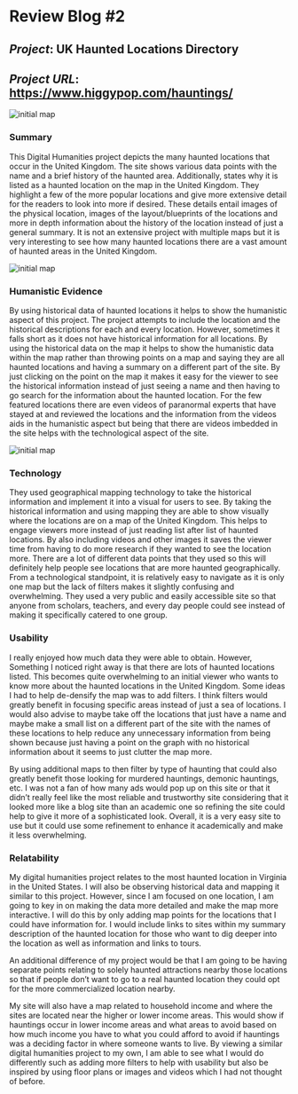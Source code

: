 # Review Blog #2

## _Project_: UK Haunted Locations Directory

## _Project URL_: [https://www.higgypop.com/hauntings/ ](https://www.higgypop.com/hauntings/)

![initial map](https://agengl350.github.io/Ashley-G-Engl350/images/Map1.png)

### Summary

This Digital Humanities project depicts the many haunted locations that occur in the United Kingdom. The site shows various data points with the name and a brief history of the haunted area. Additionally, states why it is listed as a haunted location on the map in the United Kingdom. They highlight a few of the more popular locations and give more extensive detail for the readers to look into more if desired. These details entail images of the physical location, images of the layout/blueprints of the locations and more in depth information about the history of the location instead of just a general summary. It is not an extensive project with multiple maps but it is very interesting to see how many haunted locations there are a vast amount of haunted areas in the United Kingdom.

![initial map](https://agengl350.github.io/Ashley-G-Engl350/images/Map2.png)

### Humanistic Evidence

By using historical data of haunted locations  it helps to show the humanistic aspect of this project. The project attempts to include the location and the historical descriptions for each and every location. However, sometimes it falls short as it does not have historical information for all locations. By using the historical data on the map it helps to show the humanistic data within the map rather than throwing points on a map and saying they are all haunted locations and having a summary on a different part of the site. By just clicking on the point on the map it makes it easy for the viewer to see the historical information instead of just seeing a name and then having to go search for the information about the haunted location. For the few featured locations there are even videos of paranormal experts that have stayed at and reviewed the locations and the information from the videos aids in the humanistic aspect but being that there are videos imbedded in the site helps with the technological aspect of the site. 

![initial map](https://agengl350.github.io/Ashley-G-Engl350/images/Map2.png)

### Technology 

They used geographical mapping technology to take the historical information and implement it into a visual for users to see. By taking the historical information and using mapping they are able to show visually where the locations are on a map of the United Kingdom. This helps to engage viewers more instead of just reading list after list of haunted locations. By also including videos and other images it saves the viewer time from having to do more research if they wanted to see the location more. There are a lot of different data points that they used so this will definitely help people see locations that are more haunted geographically. From a technological standpoint, it is relatively easy to navigate as it is only one map but the lack of filters makes it slightly confusing and overwhelming. They used a very public and easily accessible site so that anyone from scholars, teachers, and every day people could see instead of making it specifically catered to one group. 


### Usability 

I really enjoyed how much data they were able to obtain. However, Something I noticed right away is that there are lots of haunted locations listed. This becomes quite overwhelming to an initial viewer who wants to know more about the haunted locations in the United Kingdom. Some ideas I had to help de-densify the map was to add filters. I think filters would greatly benefit in focusing specific areas instead of just a sea of locations. I would also advise to maybe take off the locations that just have a name and maybe make a small list on a different part of the site with the names of these locations to help reduce any unnecessary information from being shown because just having a point on the graph with no historical information about it seems to just clutter the map more. 

By using additional maps to then filter by type of haunting that could also greatly benefit those looking for murdered hauntings, demonic hauntings, etc. I was not a fan of how many ads would pop up on this site or that it didn’t really feel like the most reliable and trustworthy site considering that it looked more like a blog site than an academic one so refining the site could help to give it more of a sophisticated look. Overall, it is a very easy site to use but it could use some refinement to enhance it academically and make it less overwhelming. 

### Relatability 

My digital humanities project relates to the most haunted location in Virginia in the United States. I will also be observing historical data and mapping it similar to this project. However, since I am focused on one location, I am going to key in on making the data more detailed and make the map more interactive. I will do this by only adding map points for the locations that I could have information for. I would include links to sites within my summary description of the haunted location for those who want to dig deeper into the location as well as information and links to tours. 

An additional difference of my project would be that I am going to be having separate points relating to solely haunted attractions nearby those locations so that if people don’t want to go to a real haunted location they could opt for the more commercialized location nearby. 

My site will also have a map related to household income and where the sites are located near the higher or lower income areas. This would show if hauntings occur in lower income areas and what areas to avoid based on how much income you have to what you could afford to avoid if hauntings was a deciding factor in where someone wants to live. By viewing a similar digital humanities project to my own, I am able to see what I would do differently such as adding more filters to help with usability but also be inspired by using floor plans or images and videos which I had not thought of before. 
